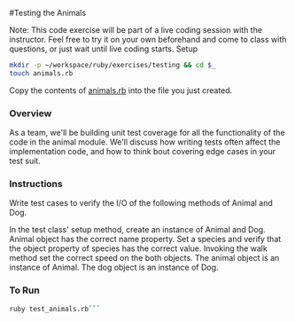 #Testing the Animals

Note: This code exercise will be part of a live coding session with the instructor. Feel free to try it on your own beforehand and come to class with questions, or just wait until live coding starts.
Setup

```bash
mkdir -p ~/workspace/ruby/exercises/testing && cd $_
touch animals.rb
```

Copy the contents of [animals.rb](https://github.com/nashville-software-school/bangazon-ltd/blob/master/orientation/exercises/assets/animals.rb) into the file you just created.

### Overview

As a team, we'll be building unit test coverage for all the functionality of the code in the animal module. We'll discuss how writing tests often affect the implementation code, and how to think bout covering edge cases in your test suit.

### Instructions

Write test cases to verify the I/O of the following methods of Animal and Dog.

In the test class' setup method, create an instance of Animal and Dog.
Animal object has the correct name property.
Set a species and verify that the object property of species has the correct value.
Invoking the walk method set the correct speed on the both objects.
The animal object is an instance of Animal.
The dog object is an instance of Dog.

### To Run

```bash
ruby test_animals.rb```
